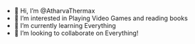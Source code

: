 - 👋 Hi, I’m @AtharvaThermax
- 👀 I’m interested in Playing Video Games and reading books
- 🌱 I’m currently learning Everything
- 💞️ I’m looking to collaborate on Everything!

<!---
AtharvaThermax/AtharvaThermax is a ✨ special ✨ repository because its `README.md` (this file) appears on your GitHub profile.
You can click the Preview link to take a look at your changes.
--->
